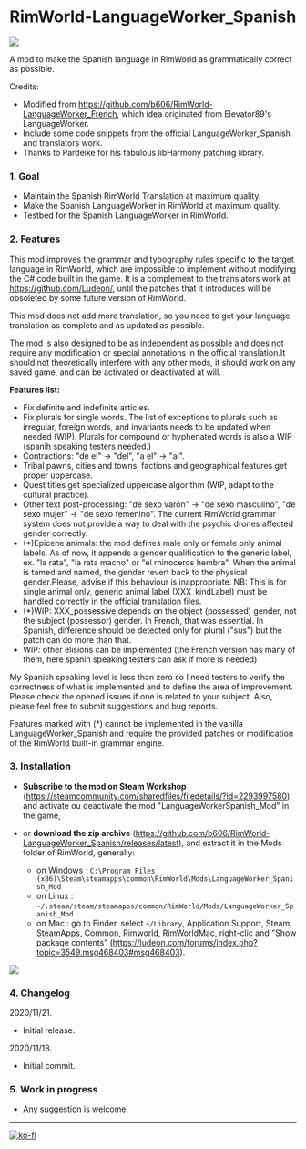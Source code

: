 # RimWorld-LanguageWorker_Spanish
![]( https://raw.githubusercontent.com/wiki/b606/RimWorld-LanguageWorker_Spanish/images/LWKR_Spanish_Mod_banner.png)

A mod to make the Spanish language in RimWorld as grammatically correct as possible.

Credits:

 - Modified from https://github.com/b606/RimWorld-LanguageWorker_French, which idea originated from Elevator89's LanguageWorker.
 - Include some code snippets from the official LanguageWorker_Spanish and translators work.
 - Thanks to Pardeike for his fabulous libHarmony patching library.

### 1. Goal
 - Maintain the Spanish RimWorld Translation at maximum quality.
 - Make the Spanish LanguageWorker in RimWorld at maximum quality.
 - Testbed for the Spanish LanguageWorker in RimWorld.

### 2. Features

This mod improves the grammar and typography rules specific to the target language in RimWorld, which are impossible to implement without modifying the C# code built in the game. It is a complement to the translators work at https://github.com/Ludeon/, until the patches that it introduces will be obsoleted by some future version of RimWorld.

This mod does not add more translation, so you need to get your language translation as complete and as updated as possible.

The mod is also designed to be as independent as possible and does not require any modification or special annotations in the official translation.It should not theoretically interfere with any other mods, it should work on any saved game, and can be activated or deactivated at will.

**Features list:**

- Fix definite and indefinite articles.
- Fix plurals for single words. The list of exceptions to plurals such as irregular, foreign words, and invariants needs to be updated when needed (WIP). Plurals for compound or hyphenated words is also a WIP (spanih speaking testers needed.)
- Contractions: "de el" -> "del", "a el" -> "al".
- Tribal pawns, cities and towns, factions and geographical features get proper uppercase.
- Quest titles get specialized uppercase algorithm (WIP, adapt to the cultural practice).
- Other text post-processing: "de sexo varón" -> "de sexo masculino", "de sexo mujer" -> "de sexo femenino". The current RimWorld grammar system does not provide a way to deal with the psychic drones affected gender correctly. 
- (*)Epicene animals: the mod defines male only or female only animal labels. As of now, it appends a gender qualification to the generic label, ex. "la rata", "la rata macho" or "el rhinoceros hembra". When the animal is tamed and named, the gender revert back to the physical gender.Please, advise if this behaviour is inappropriate. NB: This is for single animal only, generic animal label (XXX_kindLabel) must be handled correctly in the official translation files.
- (*)WIP: XXX_possessive depends on the object (possessed) gender, not the subject (possessor) gender. In French, that was essential. In Spanish, difference should be detected only for plural ("sus") but the patch can do more than that.
- WIP: other elisions can be implemented (the French version has many of them, here spanih speaking testers can ask if more is needed)

My Spanish speaking level is less than zero so I need testers to verify the correctness of what is implemented and to define the area of improvement. Please check the opened issues if one is related to your subject. Also, please feel free to submit suggestions and bug reports.

Features marked with (*) cannot be implemented in the vanilla LanguageWorker_Spanish and require the provided patches or modification of the RimWorld built-in grammar engine.

### 3. Installation

- **Subscribe to the mod on Steam Workshop** (https://steamcommunity.com/sharedfiles/filedetails/?id=2293997580) and activate ou deactivate the mod "LanguageWorkerSpanish_Mod" in the game,

- or **download the zip archive** (https://github.com/b606/RimWorld-LanguageWorker_Spanish/releases/latest), and extract it in the Mods folder of RimWorld, generally:

    - on Windows : `C:\Program Files (x86)\Steam\steamapps\common\RimWorld\Mods\LanguageWorker_Spanish_Mod`
    - on Linux : `~/.steam/steam/steamapps/common/RimWorld/Mods/LanguageWorker_Spanish_Mod`
    - on Mac : go to Finder, select `~/Library`, Application Support, Steam, SteamApps, Common, Rimworld, RimWorldMac, right-clic and "Show package contents" (https://ludeon.com/forums/index.php?topic=3549.msg468403#msg468403).

![]( https://raw.githubusercontent.com/wiki/b606/RimWorld-LanguageWorker_Spanish/images/LWKR_Spanish_Mod_folders.png)


### 4. Changelog

2020/11/21.
  - Initial release.

2020/11/18.
  - Initial commit.

### 5. Work in progress

  - Any suggestion is welcome.
 
---
[![ko-fi](https://www.ko-fi.com/img/githubbutton_sm.svg)](https://ko-fi.com/Z8Z51KQ21)
